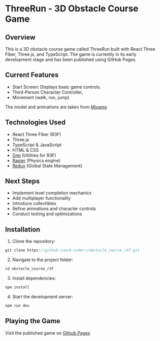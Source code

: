 # ThreeRun - 3D Obstacle Course Game



## Overview
This is a 3D obstacle course game called ThreeRun built with React Three Fiber, Three.js, and TypeScript. The game is currently in its early development stage and has been published using GitHub Pages.


## Current Features

- Start Screen: Displays basic game controls.
- Third-Person Character Controller,
- Movement (walk, run, jump)

The model and animations are taken from [Mixamo](https://www.mixamo.com/#/)

## Technologies Used

- React Three Fiber (R3F)
- Three.js
- TypeScript & JavaScript
- HTML & CSS
- [Drei](https://drei.docs.pmnd.rs/getting-started/introduction) (Utilities for R3F)
- [Rapier](https://rapier.rs/docs/) (Physics engine)
- [Redux](https://redux.js.org/) (Global State Management)

## Next Steps

- Implement level completion mechanics
- Add multiplayer functionality
- Introduce collectibles
- Refine animations and character controls
- Conduct testing and optimizations

 ## Installation

1. Clone the repository:
```js
git clone https://github.com/A-coderr/obstacle_course_r3f.git
```
2. Navigate to the project folder:
```js
cd obstacle_course_r3f
```
3. Install dependencies:
```js
npm install
```
4. Start the development server:
```js
npm run dev
```

## Playing the Game
Visit the published game on [Github Pages](https://a-coderr.github.io/obstacle_course_r3f/)
